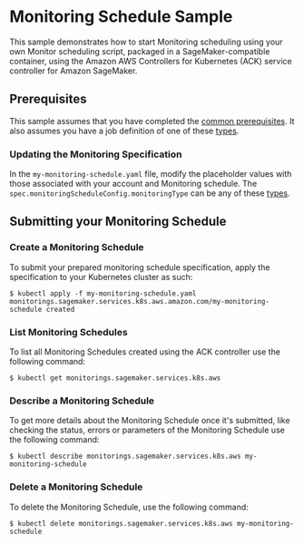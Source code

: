 # Monitoring Schedule Sample

This sample demonstrates how to start Monitoring scheduling using your own Monitor scheduling script, packaged in a SageMaker-compatible container, using the Amazon AWS Controllers for Kubernetes (ACK) service controller for Amazon SageMaker.   

## Prerequisites

This sample assumes that you have completed the [common prerequisites](/samples/README.md). It also assumes you have a job definition of one of these [types](/samples/job_definitions).

### Updating the Monitoring Specification

In the `my-monitoring-schedule.yaml` file, modify the placeholder values with those associated with your account and Monitoring schedule. The `spec.monitoringScheduleConfig.monitoringType` can be any of these [types](/samples/job_definitions).

## Submitting your Monitoring Schedule

### Create a Monitoring Schedule
To submit your prepared monitoring schedule specification, apply the specification to your Kubernetes cluster as such:
```
$ kubectl apply -f my-monitoring-schedule.yaml
monitorings.sagemaker.services.k8s.aws.amazon.com/my-monitoring-schedule created
```

### List Monitoring Schedules
To list all Monitoring Schedules created using the ACK controller use the following command:
```
$ kubectl get monitorings.sagemaker.services.k8s.aws
```

### Describe a Monitoring Schedule
To get more details about the Monitoring Schedule once it's submitted, like checking the status, errors or parameters of the Monitoring Schedule use the following command:
```
$ kubectl describe monitorings.sagemaker.services.k8s.aws my-monitoring-schedule
```

### Delete a Monitoring Schedule
To delete the Monitoring Schedule, use the following command:
```
$ kubectl delete monitorings.sagemaker.services.k8s.aws my-monitoring-schedule
```